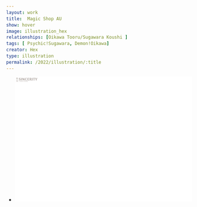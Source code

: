 ```yaml
---
layout: work
title:  Magic Shop AU
show: hover
image: illustration_hex
relationships: [Oikawa Tooru/Sugawara Koushi ]
tags: [ Psychic!Sugawara, Demon!Oikawa]
creator: Hex
type: illustration
permalink: /2022/illustration/:title
---
```

<div class="fullscreen-image-slider">
  <div class="slides" role="region" aria-label="FullScreen Pictures" data-slide>
    <ul class="slide-container">
      <li data-slide=1 class="is-active slide">
        <img class="visual" id="illustration_hex" src="/assets/images/watermark-landscape.png" alt="page1">
      </li>
    </ul>
  </div>
</div>